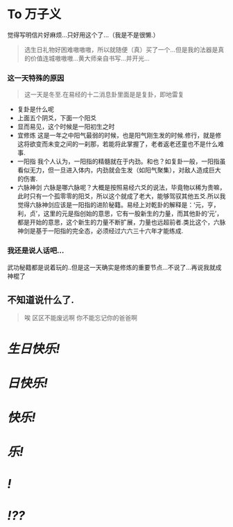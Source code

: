 # To 万子义

觉得写明信片好麻烦...只好用这个了...（我是不是很懒.）

>选生日礼物好困难嗷嗷嗷，所以就随便（真）买了一个...但是我的法器是真的价值连城嗷嗷嗷...黄大师亲自书写...并开光...
### 这一天特殊的原因

> 这一天是冬至.在易经的十二消息卦里面是是复卦，即地雷复
* 复卦是什么呢
* 上面五个阴爻，下面一个阳爻
* 显而易见，这个时候是一阳初生之时
* 宜修炼 这是一年之中阳气最弱的时候，也是阳气刚生发的时候.修行，就是修这将欲变而未变之间的一刹那，若能将此掌握了，老者返老还童也不是什么难事. 
* 一阳指 我个人认为，一阳指的精髓就在于内劲。和也？如复卦一般，一阳指虽看似无力，但一旦进入体内，内劲就会生发（如阳气聚集），对敌人造成巨大的伤害. 
* 六脉神剑 六脉是哪六脉呢？大概是按照易经六爻的说法，毕竟物以稀为贵嘛，此时只有一个孤零零的阳爻，所以这个就成了老大，能够驾驭其他五爻.所以我觉得六脉神剑应该是一阳指的进阶秘籍。易经上对乾卦的解释是：‘元，亨，利，贞’，这里的元是指创始的意思，它有一股新生的力量，而其他卦的‘元’，都是开始的意思，这个新生的力量不断扩展，力量也远超前者.类比这个，六脉神剑是基于一阳指的完全态，必须经过六六三十六年才能练成.
### 我还是说人话吧...

武功秘籍都是说着玩的..但是这一天确实是修炼的重要节点...不说了...再说我就成神棍了

## **不知道说什么了.**


>唉
>区区不能废远啊
>你不能忘记你的爸爸啊


# ***生日快乐!***
# ***日快乐!***
# ***快乐!***
# ***乐!***
# ***!***
# ***!??***


